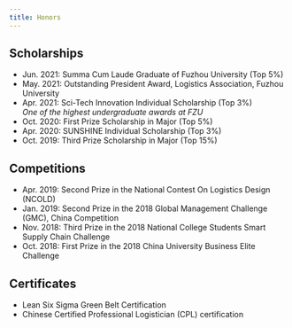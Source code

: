 ```yaml
---
title: Honors
---
```



## Scholarships
- Jun. 2021: Summa Cum Laude Graduate of Fuzhou University (Top 5%)<br>
- May. 2021: Outstanding President Award, Logistics Association, Fuzhou University<br>
- Apr. 2021: Sci-Tech Innovation Individual Scholarship (Top 3%)<br>*One of the highest undergraduate awards at FZU*
- Oct. 2020: First Prize Scholarship in Major (Top 5%)<br>
- Apr. 2020: SUNSHINE Individual Scholarship (Top 3%)<br>
- Oct. 2019: Third Prize Scholarship in Major (Top 15%)<br>


## Competitions
- Apr. 2019: Second Prize in the National Contest On Logistics Design (NCOLD)<br>
- Jan. 2019: Second Prize in the 2018 Global Management Challenge (GMC), China Competition<br>
- Nov. 2018: Third Prize in the 2018 National College Students Smart Supply Chain Challenge<br>
- Oct. 2018: First Prize in the 2018 China University Business Elite Challenge<br>


## Certificates
- Lean Six Sigma Green Belt Certification<br>
- Chinese Certified Professional Logistician (CPL) certification<br>

<br>
